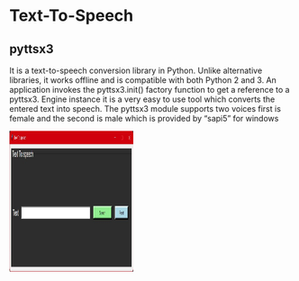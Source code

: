 # Text-To-Speech

<h2>pyttsx3</h2>
<p>
It is a text-to-speech conversion library in Python. 
Unlike alternative libraries, it works offline and is compatible with both Python 2 and 3.
An application invokes the pyttsx3.init() factory function to get a reference to a pyttsx3.
Engine instance it is a very easy to use tool which converts the entered text into speech.
The pyttsx3 module supports two voices first is female and the second is male which is provided by “sapi5” for windows
</p>

<img align="center" src="assets/img1.jpg" alt="sakshichavre" height="250" width="220" />
